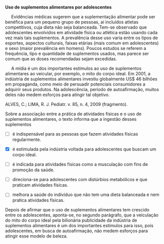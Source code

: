 

**Uso de suplementos alimentares por adolescentes**

     Evidências médicas sugerem que a suplementação alimentar pode ser benéfica para um pequeno grupo de pessoas, aí incluídos atletas competitivos, cuja dieta não seja balanceada. Tem-se observado que adolescentes envolvidos em atividade física ou atlética estão usando cada vez mais tais suplementos. A prevalência desse uso varia entre os tipos de esportes, aspectos culturais, faixas etárias (mais comum em adolescentes) e sexo (maior prevalência em homens). Poucos estudos se referem a frequência, tipo e quantidade de suplementos usados, mas parece ser comum que as doses recomendadas sejam excedidas.

     A mídia é um dos importantes estímulos ao uso de suplementos alimentares ao veicular, por exemplo, o mito do corpo ideal. Em 2001, a indústria de suplementos alimentares investiu globalmente US$ 46 bilhões em propaganda, como meio de persuadir potenciais consumidores a adquirir seus produtos. Na adolescência, período de autoafirmação, muitos deles não medem esforços para atingir tal objetivo.

ALVES, C.; LIMA, R. J. Pediatr. v. 85, n. 4, 2009 (fragmento).

Sobre a associação entre a prática de atividades físicas e o uso de suplementos alimentares, o texto informa que a ingestão desses suplementos



- [ ] é indispensável para as pessoas que fazem atividades físicas regularmente.
- [x] é estimulada pela indústria voltada para adolescentes que buscam um corpo ideal.
- [ ] é indicada para atividades físicas como a musculação com fins de promoção da saúde.
- [ ] direciona-se para adolescentes com distúrbios metabólicos e que praticam atividades físicas.
- [ ] melhora a saúde do indivíduo que não tem uma dieta balanceada e nem pratica atividades físicas.


Depois de afirmar que o uso de suplementos alimentares tem crescido entre os adolescentes, aponta-se, no segundo parágrafo, que a veiculação do mito do corpo ideal pela bilionária publicidade da indústria de suplementos alimentares é um dos importantes estímulos para isso, pois adolescentes, em busca de autoafirmação, não medem esforços para atingir esse modelo de beleza.
